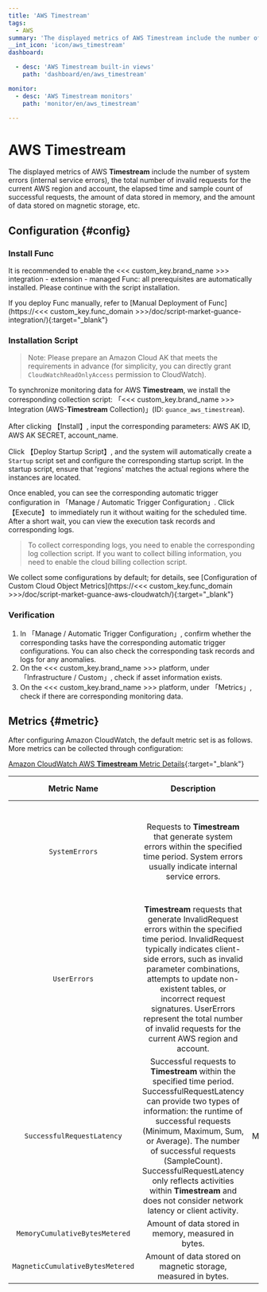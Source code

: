 ```yaml
---
title: 'AWS Timestream'
tags: 
  - AWS
summary: 'The displayed metrics of AWS Timestream include the number of system errors (internal service errors), the total number of invalid requests for the current AWS region and account, the elapsed time and sample count of successful requests, the amount of data stored in memory, and the amount of data stored on magnetic storage, etc.'
__int_icon: 'icon/aws_timestream'
dashboard:

  - desc: 'AWS Timestream built-in views'
    path: 'dashboard/en/aws_timestream'

monitor:
  - desc: 'AWS Timestream monitors'
    path: 'monitor/en/aws_timestream'

---
```


<!-- markdownlint-disable MD025 -->
# AWS **Timestream**
<!-- markdownlint-enable -->


The displayed metrics of AWS **Timestream** include the number of system errors (internal service errors), the total number of invalid requests for the current AWS region and account, the elapsed time and sample count of successful requests, the amount of data stored in memory, and the amount of data stored on magnetic storage, etc.

## Configuration {#config}

### Install Func

It is recommended to enable the <<< custom_key.brand_name >>> integration - extension - managed Func: all prerequisites are automatically installed. Please continue with the script installation.

If you deploy Func manually, refer to [Manual Deployment of Func](https://<<< custom_key.func_domain >>>/doc/script-market-guance-integration/){:target="_blank"}


### Installation Script

> Note: Please prepare an Amazon Cloud AK that meets the requirements in advance (for simplicity, you can directly grant `CloudWatchReadOnlyAccess` permission to CloudWatch).

To synchronize monitoring data for AWS **Timestream**, we install the corresponding collection script: 「<<< custom_key.brand_name >>> Integration (AWS-**Timestream** Collection)」(ID: `guance_aws_timestream`).

After clicking 【Install】, input the corresponding parameters: AWS AK ID, AWS AK SECRET, account_name.

Click 【Deploy Startup Script】, and the system will automatically create a `Startup` script set and configure the corresponding startup script. In the startup script, ensure that 'regions' matches the actual regions where the instances are located.

Once enabled, you can see the corresponding automatic trigger configuration in 「Manage / Automatic Trigger Configuration」. Click 【Execute】 to immediately run it without waiting for the scheduled time. After a short wait, you can view the execution task records and corresponding logs.

> To collect corresponding logs, you need to enable the corresponding log collection script. If you want to collect billing information, you need to enable the cloud billing collection script.


We collect some configurations by default; for details, see [Configuration of Custom Cloud Object Metrics](https://<<< custom_key.func_domain >>>/doc/script-market-guance-aws-cloudwatch/){:target="_blank"}


### Verification

1. In 「Manage / Automatic Trigger Configuration」, confirm whether the corresponding tasks have the corresponding automatic trigger configurations. You can also check the corresponding task records and logs for any anomalies.
2. On the <<< custom_key.brand_name >>> platform, under 「Infrastructure / Custom」, check if asset information exists.
3. On the <<< custom_key.brand_name >>> platform, under 「Metrics」, check if there are corresponding monitoring data.

## Metrics {#metric}

After configuring Amazon CloudWatch, the default metric set is as follows. More metrics can be collected through configuration:

[Amazon CloudWatch AWS **Timestream** Metric Details](https://docs.aws.amazon.com/zh_cn/timestream/latest/developerguide/metrics-dimensions.html){:target="_blank"}


| Metric Name | Description | Unit | Valid Statistics |
| :---: | :---: | :---: | :---: |
| `SystemErrors` | Requests to **Timestream** that generate system errors within the specified time period. System errors usually indicate internal service errors. | Count | Sum Total, SampleCount Data Samples (displayed as Sample Count in the Amazon **Timestream** console) |
| `UserErrors` | **Timestream** requests that generate InvalidRequest errors within the specified time period. InvalidRequest typically indicates client-side errors, such as invalid parameter combinations, attempts to update non-existent tables, or incorrect request signatures. UserErrors represent the total number of invalid requests for the current AWS region and account. | Count | Sum Total, SampleCount Data Samples (displayed as Sample Count in the Amazon **Timestream** console) |
| `SuccessfulRequestLatency` | Successful requests to **Timestream** within the specified time period. SuccessfulRequestLatency can provide two types of information: the runtime of successful requests (Minimum, Maximum, Sum, or Average). The number of successful requests (SampleCount). SuccessfulRequestLatency only reflects activities within **Timestream** and does not consider network latency or client activity. | Milliseconds | Average, Minimum, Maximum, Sum, SampleCount Data Samples (displayed as Sample Count in the Amazon **Timestream** console) |
| `MemoryCumulativeBytesMetered` | Amount of data stored in memory, measured in bytes. | Bytes | Average |
| `MagneticCumulativeBytesMetered` | Amount of data stored on magnetic storage, measured in bytes. | Bytes | Average |
